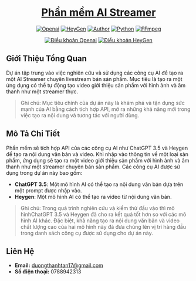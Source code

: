 <h1 align="center"><a href="https://github.com/ThanhhTann/csn-da21ttb-duongthanhtan-aistreamer-python">Phần mềm AI Streamer</a></h1>
<p align="center">
    <a href="https://openai.com/blog/openai-api"><img src="https://img.shields.io/badge/Openai-API-%23770ef8" alt="Openai"></a>
    <a href="https://docs.heygen.com/docs"><img src="https://img.shields.io/badge/HeyGen-API-%23770ef8" alt="HeyGen"></a>
    <a href="https://github.com/ThanhhTann"><img src="https://img.shields.io/badge/Author-ThanhTan-red" alt="Author"></a>
    <a href="https://www.python.org/ftp/python/3.12.0/python-3.12.0-amd64.exe"><img src="https://img.shields.io/badge/Python-3.12%2064bit-%23770ef8" alt="Python"></a>
    <a href="https://www.gyan.dev/ffmpeg/builds/ffmpeg-release-full.7z"><img src="https://img.shields.io/badge/FFmpeg-6.0-%23770ef8" alt="FFmpeg"></a>
</p>
<p align="center">
    <a href="https://openai.com/policies/terms-of-use"><img src="https://img.shields.io/badge/License-Openai-%23770ef8" alt="Điều khoản Openai"></a>
    <a href="https://www.heygen.com/terms"><img src="https://img.shields.io/badge/License-HeyGen-%23770ef8" alt="Điều khoản HeyGen"></a>
</p>

## Giới Thiệu Tổng Quan
Dự án tập trung vào việc nghiên cứu và sử dụng các công cụ AI để tạo ra một AI Streamer chuyên livestream bán sản phẩm. Mục tiêu là tạo ra một ứng dụng có thể tự động tạo video giới thiệu sản phẩm với hình ảnh và âm thanh như một streamer thực.
> Ghi chú: Mục tiêu chính của dự án này là khám phá và tận dụng sức mạnh của AI bằng cách tích hợp API, mở ra những khả năng mới trong việc tạo ra nội dung và tương tác với người dùng.

## Mô Tả Chi Tiết
Phần mềm sẽ tích hợp API của các công cụ AI như ChatGPT 3.5 và Heygen để tạo ra nội dung văn bản và video. Khi nhập vào thông tin về một loại sản phẩm, ứng dụng sẽ tạo ra một video giới thiệu sản phẩm với hình ảnh và âm thanh như một streamer chuyên bán sản phẩm.
Các công cụ AI được sử dụng trong dự án này bao gồm:
- **ChatGPT 3.5**: Một mô hình AI có thể tạo ra nội dung văn bản dựa trên một prompt được nhập vào.
- **Heygen**: Một mô hình AI có thể tạo ra video từ nội dung văn bản.
> Ghi chú: Trong quá trình nghiên cứu và kiểm thử đầu vào thì mô hìnhChatGPT 3.5 và Heygen đã cho ra kết quả tốt hơn so với các mô hình AI khác. Đặc biệt, khả năng tạo ra nội dung văn bản và video chất lượng cao của hai mô hình này đã đưa chúng lên vị trí hàng đầu trong danh sách công cụ được sử dụng cho dự án này. 

## Liên Hệ
- **Email:** duongthanhtan17@gmail.com
- **Số điện thoại:** 0788942313
